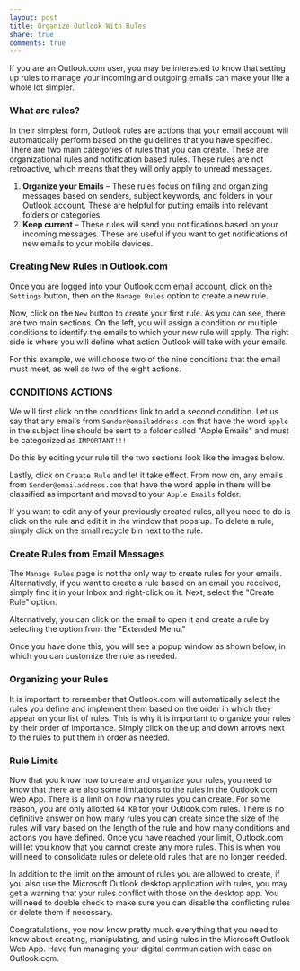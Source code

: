 ```yaml
---
layout: post
title: Organize Outlook With Rules
share: true
comments: true
---
```


If you are an Outlook.com user, you may be interested to know that setting up rules to manage your incoming and outgoing emails can make your life a whole lot simpler.

### What are rules?

In their simplest form, Outlook rules are actions that your email account will automatically perform based on the guidelines that you have specified. There are two main categories of rules that you can create. These are organizational rules and notification based rules. These rules are not retroactive, which means that they will only apply to unread messages.

1. **Organize your Emails** – These rules focus on filing and organizing messages based on senders, subject keywords, and folders in your Outlook account. These are helpful for putting emails into relevant folders or categories.
2. **Keep current** – These rules will send you notifications based on your incoming messages. These are useful if you want to get notifications of new emails to your mobile devices.

### Creating New Rules in Outlook.com

Once you are logged into your Outlook.com email account, click on the `Settings` button, then on the `Manage Rules` option to create a new rule.

Now, click on the `New` button to create your first rule. As you can see, there are two main sections. On the left, you will assign a condition or multiple conditions to identify the emails to which your new rule will apply. The right side is where you will define what action Outlook will take with your emails.

For this example, we will choose two of the nine conditions that the email must meet, as well as two of the eight actions.

### **CONDITIONS                     ACTIONS**

We will first click on the conditions link to add a second condition. Let us say that any emails from `Sender@emailaddress.com` that have the word `apple` in the subject line should be sent to a folder called "Apple Emails" and must be categorized as `IMPORTANT!!!`

Do this by editing your rule till the two sections look like the images below.


Lastly, click on `Create Rule` and let it take effect. From now on, any emails from `Sender@emailaddress.com` that have the word apple in them will be classified as important and moved to your `Apple Emails` folder.

If you want to edit any of your previously created rules, all you need to do is click on the rule and edit it in the window that pops up. To delete a rule, simply click on the small recycle bin next to the rule.

### Create Rules from Email Messages

The `Manage Rules` page is not the only way to create rules for your emails. Alternatively, if you want to create a rule based on an email you received, simply find it in your Inbox and right-click on it. Next, select the "Create Rule" option.


Alternatively, you can click on the email to open it and create a rule by selecting the option from the "Extended Menu."

Once you have done this, you will see a popup window as shown below, in which you can customize the rule as needed.

### Organizing your Rules

It is important to remember that Outlook.com will automatically select the rules you define and implement them based on the order in which they appear on your list of rules. This is why it is important to organize your rules by their order of importance. Simply click on the up and down arrows next to the rules to put them in order as needed.

### Rule Limits

Now that you know how to create and organize your rules, you need to know that there are also some limitations to the rules in the Outlook.com Web App. There is a limit on how many rules you can create. For some reason, you are only allotted `64 KB` for your Outlook.com rules. There is no definitive answer on how many rules you can create since the size of the rules will vary based on the length of the rule and how many conditions and actions you have defined. Once you have reached your limit, Outlook.com will let you know that you cannot create any more rules. This is when you will need to consolidate rules or delete old rules that are no longer needed.

In addition to the limit on the amount of rules you are allowed to create, if you also use the Microsoft Outlook desktop application with rules, you may get a warning that your rules conflict with those on the desktop app. You will need to double check to make sure you can disable the conflicting rules or delete them if necessary.

Congratulations, you now know pretty much everything that you need to know about creating, manipulating, and using rules in the Microsoft Outlook Web App. Have fun managing your digital communication with ease on Outlook.com.

